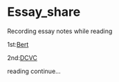 # Essay_share
Recording essay notes while reading

1st:[Bert](https://github.com/huaihailv/Essay_share/blob/main/BERT.md)

2nd:[DCVC](https://github.com/huaihailv/Essay_share/blob/main/DCVC.md)

reading continue...
